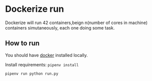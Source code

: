 # Dockerize run

Dockerize will run 42 containers,beign n(number of cores in machine)
containers simutaneously, each one doing some task.

## How to run

You should have [docker](https://docs.docker.com/engine/installation/) installed locally.

Install requirements: `pipenv install`

`pipenv run python run.py`

